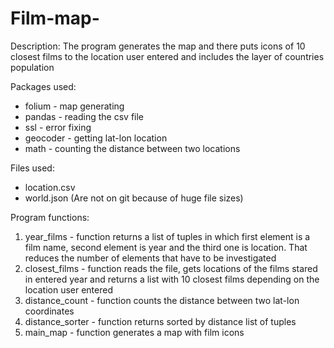 # Film-map-

Description:
The program generates the map and there puts icons of 10 closest films to the location user entered and includes 
the layer of countries population


Packages used:
- folium - map generating 
- pandas - reading the csv file
- ssl - error fixing
- geocoder - getting lat-lon location 
- math - counting the distance between two locations


Files used:
- location.csv
- world.json
(Are not on git because of huge file sizes)


Program functions:
1. year_films - function returns a list of tuples in which first element is a film
    name, second element is year and the third one is location.
    That reduces the number of elements that have to be investigated
2. closest_films - function reads the file, gets locations of the films stared in
    entered year and returns a list with 10 closest films
    depending on the location user entered
3. distance_count - function counts the distance between two lat-lon coordinates
4. distance_sorter - function returns sorted by distance list of tuples
5. main_map - function generates a map with film icons

